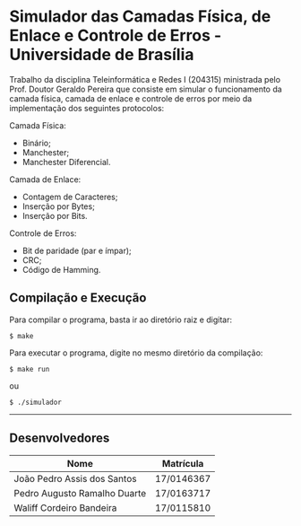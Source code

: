 # Simulador das Camadas Física, de Enlace e Controle de Erros - Universidade de Brasília

Trabalho da disciplina Teleinformática e Redes I (204315) ministrada pelo Prof. Doutor Geraldo Pereira que consiste em simular o funcionamento da camada física, camada de enlace e controle de erros por meio da implementação dos seguintes protocolos: 

Camada Física:
- Binário; 
- Manchester; 
- Manchester Diferencial. 

Camada de Enlace:
- Contagem de Caracteres;
- Inserção por Bytes;
- Inserção por Bits.

Controle de Erros:
- Bit de paridade (par e ímpar);
- CRC;
- Código de Hamming.

## Compilação e Execução

Para compilar o programa, basta ir ao diretório raiz e digitar:

```
$ make
```

Para executar o programa, digite no mesmo diretório da compilação:

```
$ make run
```

ou 

```
$ ./simulador
```


---


## Desenvolvedores

| Nome                           | Matrícula  | 
|--------------------------------|------------| 
| João Pedro Assis dos Santos    | 17/0146367 |
| Pedro Augusto Ramalho Duarte   | 17/0163717 | 
| Waliff Cordeiro Bandeira       | 17/0115810 | 
